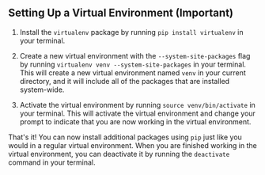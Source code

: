 ## Setting Up a Virtual Environment (Important)

1. Install the `virtualenv` package by running `pip install virtualenv` in your terminal.

2. Create a new virtual environment with the `--system-site-packages` flag by running `virtualenv venv --system-site-packages` in your terminal. This will create a new virtual environment named `venv` in your current directory, and it will include all of the packages that are installed system-wide.

3. Activate the virtual environment by running `source venv/bin/activate` in your terminal. This will activate the virtual environment and change your prompt to indicate that you are now working in the virtual environment.

That's it! You can now install additional packages using `pip` just like you would in a regular virtual environment. When you are finished working in the virtual environment, you can deactivate it by running the `deactivate` command in your terminal.
